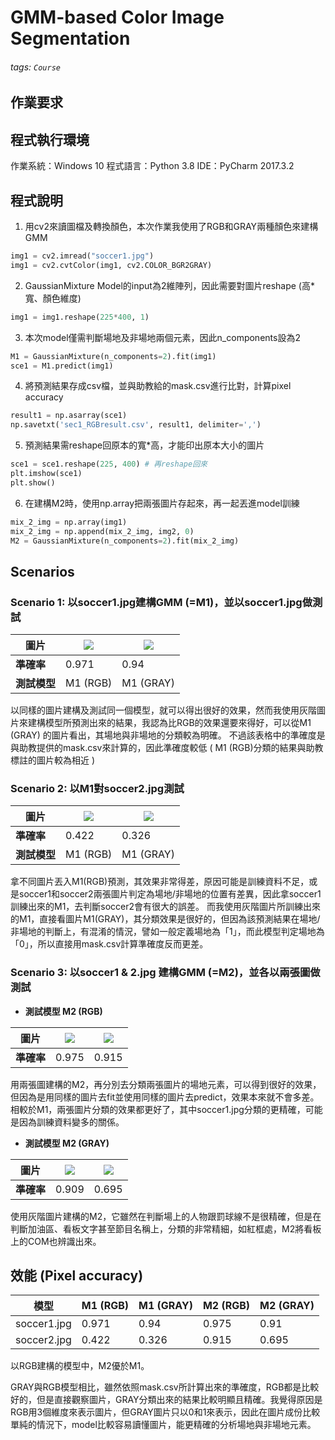 # GMM-based Color Image Segmentation
###### tags: `Course`

## 作業要求

## 程式執行環境
作業系統：Windows 10
程式語言：Python 3.8
IDE：PyCharm 2017.3.2

## 程式說明
1. 用cv2來讀圖檔及轉換顏色，本次作業我使用了RGB和GRAY兩種顏色來建構GMM
```python
img1 = cv2.imread("soccer1.jpg")
img1 = cv2.cvtColor(img1, cv2.COLOR_BGR2GRAY)
``` 

2. GaussianMixture Model的input為2維陣列，因此需要對圖片reshape (高*寬、顏色維度) 
```python
img1 = img1.reshape(225*400, 1)
``` 

3. 本次model僅需判斷場地及非場地兩個元素，因此n_components設為2
```python
M1 = GaussianMixture(n_components=2).fit(img1)
sce1 = M1.predict(img1)
``` 

4. 將預測結果存成csv檔，並與助教給的mask.csv進行比對，計算pixel accuracy
```python
result1 = np.asarray(sce1)
np.savetxt('sec1_RGBresult.csv', result1, delimiter=',')
```  

5. 預測結果需reshape回原本的寬*高，才能印出原本大小的圖片
```python
sce1 = sce1.reshape(225, 400) # 再reshape回來
plt.imshow(sce1)
plt.show()
```

6. 在建構M2時，使用np.array把兩張圖片存起來，再一起丟進model訓練
```python
mix_2_img = np.array(img1)
mix_2_img = np.append(mix_2_img, img2, 0)
M2 = GaussianMixture(n_components=2).fit(mix_2_img)
```  

## Scenarios
### Scenario 1: 以soccer1.jpg建構GMM (=M1)，並以soccer1.jpg做測試
 	
| 圖片         | ![](https://i.imgur.com/RjP8CO5.png) | ![](https://i.imgur.com/MhkjLTf.png) |
|-| -------- | -------- |
|**準確率**| 0.971 | 0.94     |
|**測試模型**| M1 (RGB) | M1 (GRAY) |

以同樣的圖片建構及測試同一個模型，就可以得出很好的效果，然而我使用灰階圖片來建構模型所預測出來的結果，我認為比RGB的效果還要來得好，可以從M1 (GRAY) 的圖片看出，其場地與非場地的分類較為明確。
不過該表格中的準確度是與助教提供的mask.csv來計算的，因此準確度較低 ( M1 (RGB)分類的結果與助教標註的圖片較為相近 )

### Scenario 2: 以M1對soccer2.jpg測試

|圖片| ![](https://i.imgur.com/InYPRSH.png) | ![](https://i.imgur.com/0qx3S0K.png) |
|-| -------- | -------- |
|**準確率**| 0.422 | 0.326     |
|**測試模型**| M1 (RGB) | M1 (GRAY) |

拿不同圖片丟入M1(RGB)預測，其效果非常得差，原因可能是訓練資料不足，或是soccer1和soccer2兩張圖片判定為場地/非場地的位置有差異，因此拿soccer1訓練出來的M1，去判斷soccer2會有很大的誤差。
而我使用灰階圖片所訓練出來的M1，直接看圖片M1(GRAY)，其分類效果是很好的，但因為該預測結果在場地/非場地的判斷上，有混淆的情況，譬如一般定義場地為「1」，而此模型判定場地為「0」，所以直接用mask.csv計算準確度反而更差。

### Scenario 3: 以soccer1 & 2.jpg 建構GMM (=M2)，並各以兩張圖做測試
* **測試模型 M2 (RGB)**

|圖片| ![](https://i.imgur.com/YIJXhLn.png)|![](https://i.imgur.com/9DrLVXL.png)|
|-| -------- | -------- |
|**準確率**| 0.975 | 0.915 |

用兩張圖建構的M2，再分別去分類兩張圖片的場地元素，可以得到很好的效果，但因為是用同樣的圖片去fit並使用同樣的圖片去predict，效果本來就不會多差。
相較於M1，兩張圖片分類的效果都更好了，其中soccer1.jpg分類的更精確，可能是因為訓練資料變多的關係。

* **測試模型 M2 (GRAY)**

|圖片| ![](https://i.imgur.com/pGPbuzE.png) | ![](https://i.imgur.com/U3tHer4.png)|
|-| -------- | -------- |
|**準確率**| 0.909 | 0.695 |

使用灰階圖片建構的M2，它雖然在判斷場上的人物跟罰球線不是很精確，但是在判斷加油區、看板文字甚至節目名稱上，分類的非常精細，如紅框處，M2將看板上的COM也辨識出來。

## 效能 (Pixel accuracy)


| 模型 | M1 (RGB) |M1 (GRAY)| M2 (RGB) | M2 (GRAY) |
| -------- | -------- | --- | --- | -------- |
| soccer1.jpg | 0.971 | 0.94 |0.975 |0.91 |
| soccer2.jpg |0.422 |0.326 |0.915 | 0.695 |

以RGB建構的模型中，M2優於M1。

GRAY與RGB模型相比，雖然依照mask.csv所計算出來的準確度，RGB都是比較好的，但是直接觀察圖片，GRAY分類出來的結果比較明顯且精確。我覺得原因是RGB用3個維度來表示圖片，但GRAY圖片只以0和1來表示，因此在圖片成份比較單純的情況下，model比較容易讀懂圖片，能更精確的分析場地與非場地元素。
